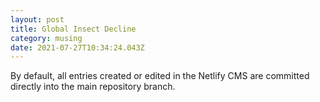 ```yaml
---
layout: post
title: Global Insect Decline
category: musing
date: 2021-07-27T10:34:24.043Z
---
```

By default, all entries created or edited in the Netlify CMS are committed directly into the main repository branch.